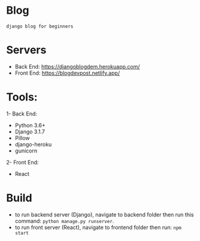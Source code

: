 # Blog
    django blog for beginners

# Servers
* Back End: https://djangoblogdem.herokuapp.com/
* Front End: https://blogdevpost.netlify.app/

# Tools:
1- Back End:
* Python 3.6+
* Django 3.1.7
* Pillow
* django-heroku
* gunicorn

2- Front End:
* React

# Build
* to run backend server (Django), navigate to backend folder then run this command: `python manage.py runserver`.
* to run front server (React), navigate to frontend folder then run: `npm start`
